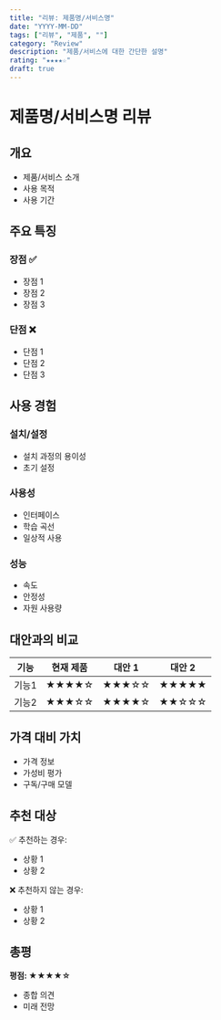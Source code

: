 ```yaml
---
title: "리뷰: 제품명/서비스명"
date: "YYYY-MM-DD"
tags: ["리뷰", "제품", ""]
category: "Review"
description: "제품/서비스에 대한 간단한 설명"
rating: "★★★★☆"
draft: true
---
```


# 제품명/서비스명 리뷰

## 개요
- 제품/서비스 소개
- 사용 목적
- 사용 기간

## 주요 특징
### 장점 ✅
- 장점 1
- 장점 2
- 장점 3

### 단점 ❌
- 단점 1
- 단점 2
- 단점 3

## 사용 경험

### 설치/설정
- 설치 과정의 용이성
- 초기 설정

### 사용성
- 인터페이스
- 학습 곡선
- 일상적 사용

### 성능
- 속도
- 안정성
- 자원 사용량

## 대안과의 비교
| 기능 | 현재 제품 | 대안 1 | 대안 2 |
|------|-----------|--------|--------|
| 기능1 | ★★★★☆ | ★★★☆☆ | ★★★★★ |
| 기능2 | ★★★☆☆ | ★★★★☆ | ★★☆☆☆ |

## 가격 대비 가치
- 가격 정보
- 가성비 평가
- 구독/구매 모델

## 추천 대상
✅ 추천하는 경우:
- 상황 1
- 상황 2

❌ 추천하지 않는 경우:
- 상황 1
- 상황 2

## 총평
**평점: ★★★★☆**
- 종합 의견
- 미래 전망